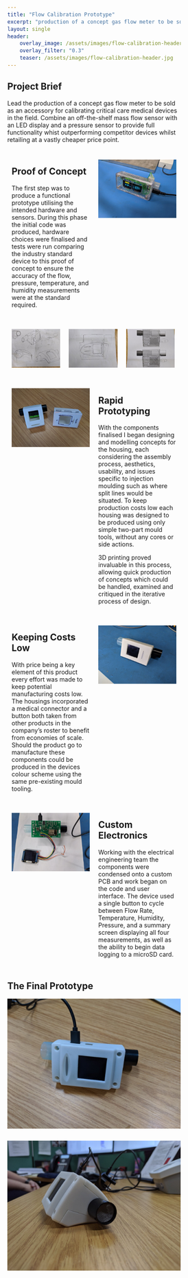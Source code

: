 ```yaml
---
title: "Flow Calibration Prototype"
excerpt: "production of a concept gas flow meter to be sold as an accessory for calibrating critical care medical devices in the field."
layout: single
header:
    overlay_image: /assets/images/flow-calibration-header.jpg
    overlay_filter: "0.3"
    teaser: /assets/images/flow-calibration-header.jpg
---
```


<html>
<head>
    <meta name="viewport" content="width=device-width, initial-scale=1">
    <style>
        * {
        box-sizing: border-box;
        }
        /* Create your layouts. Here, I start by defining an uneven 2column style (-intro)
        /* followed by defining an even 2column style (-dual-even) which is used across multiple secions*/
        /* ....*/
        /* Create two unequal columns that floats next to each other */
    .column-intro {
        float: left;
        padding: 10px;
        height: max-content; /* Should be removed. Only for demonstration */
    }
    .left-intro {
        width: 50%;
    }
    .right-intro {
        width: 50%;
    }
    /* Clear floats after the columns */
    .row:after {
        content: "";
        display: table;
        clear: both;
    }
    .column-triple {
        float: left;
        padding: 10px;
        height: max-content; /* Should be removed. Only for demonstration */
    }
    .left-triple, .right-triple, .middle-triple {
        width: 33%;
    }
    /* Clear floats after the columns */
    .row:after {
        content: "";
        display: table;
        clear: both;
    }
    /* Responsive layout - makes the three columns stack on top of each other instead of next to each other */
    @media screen and (max-width: 600px) {
        .column-intro {
        width: 100%;
        height: max-content;
        }
    }
        @media screen and (max-width: 800px) {
        .column-triple {
        width: 100%;
        height: max-content;
        }
    }
    </style>
</head>
<body>
<h2>Project Brief</h2>
<p>Lead the production of a concept gas flow meter to be sold as an accessory for calibrating critical care medical devices in the field. Combine an off-the-shelf mass flow sensor with an LED display and a pressure sensor to provide full functionality whist outperforming competitor devices whilst retailing at a vastly cheaper price point. </p>
    <div class="row">
        <div class="column-intro left-intro">
            <h2>Proof of Concept</h2>
            <p>The first step was to produce a functional prototype utilising the intended hardware and sensors. During this phase the initial code was produced, hardware choices were finalised and tests were run comparing the industry standard device to this proof of concept to ensure the accuracy of the flow, pressure, temperature, and humidity measurements were at the standard required.</p>              
        </div>
        <div class="column-intro right-intro">
            <p><img src="/assets/images/flow-calibration-initial-prototype.jpg" align="right"></p>
        </div>
    </div>
    <div class="row">
        <div class="column-triple left-triple">
            <p><img src="/assets/images/flow-calibration-concept-sketch1.jpg" align="left" style="max-width:100%"></p>            
        </div>
        <div class="column-triple middle-triple">
            <p><img src="/assets/images/flow-calibration-concept-sketch2.jpg" align="center" style="max-width:100%"></p>
        </div>
        <div class="column-triple right-triple">
            <p><img src="/assets/images/flow-calibration-concept-sketch3.jpg" align="right" style="max-width:100%"></p>
        </div>
    </div>
    <div class="row">
        <div class="column-intro left-intro">
            <p><img src="/assets/images/flow-calibration-early-3dprints.jpg" align="left"></p>              
        </div>
        <div class="column-intro right-intro">
            <h2>Rapid Prototyping</h2>
            <p>With the components finalised I began designing and modelling concepts for the housing, each considering the assembly process, aesthetics, usability, and issues specific to injection moulding such as where split lines would be situated. To keep production costs low each housing was designed to be produced using only simple two-part mould tools, without any cores or side actions.</p>
            <p>3D printing proved invaluable in this process, allowing quick production of concepts which could be handled, examined and critiqued in the iterative process of design.</p>
        </div>
    </div>
    <div class="row">
        <div class="column-intro left-intro">
            <h2>Keeping Costs Low</h2>
            <p>With price being a key element of this product every effort was made to keep potential manufacturing costs low. The housings incorporated a medical connector and a button both taken from other products in the company’s roster to benefit from economies of scale. Should the product go to manufacture these components could be produced in the devices colour scheme using the same pre-existing mould tooling.</p>              
        </div>
        <div class="column-intro right-intro">
            <p><img src="/assets/images/flow-calibration-early-3dprints2.jpg" align="right"></p>
        </div>
    </div>
    <div class="row">
        <div class="column-intro left-intro">
            <p><img src="/assets/images/flow-calibration-custom-electronics.jpg" align="left"></p>              
        </div>
        <div class="column-intro right-intro">
            <h2>Custom Electronics</h2>
            <p>Working with the electrical engineering team the components were condensed onto a custom PCB and work began on the code and user interface. The device used a single button to cycle between Flow Rate, Temperature, Humidity, Pressure, and a summary screen displaying all four measurements, as well as the ability to begin data logging to a microSD card.</p>
        </div>
    </div>
    <h2>The Final Prototype</h2>
    <div class="row">
        <p><img src="/assets/images/flow-calibration-final1.jpg" align="center"></p>
    </div>
    <div class="row">
        <p><img src="/assets/images/flow-calibration-final2.jpg" align="center"></p>
    </div>
</body>
</html>

